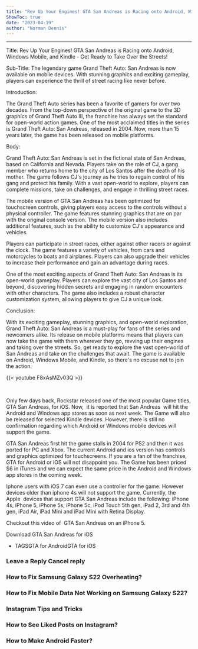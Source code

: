 ```yaml
---
title: "Rev Up Your Engines! GTA San Andreas is Racing onto Android, Windows Mobile, and Kindle - Get Ready to Take Over the Streets!"
ShowToc: true 
date: "2023-04-19"
author: "Norman Dennis"
---
```

*****
Title: Rev Up Your Engines! GTA San Andreas is Racing onto Android, Windows Mobile, and Kindle - Get Ready to Take Over the Streets!

Sub-Title: The legendary game Grand Theft Auto: San Andreas is now available on mobile devices. With stunning graphics and exciting gameplay, players can experience the thrill of street racing like never before.

Introduction:

The Grand Theft Auto series has been a favorite of gamers for over two decades. From the top-down perspective of the original game to the 3D graphics of Grand Theft Auto III, the franchise has always set the standard for open-world action games. One of the most acclaimed titles in the series is Grand Theft Auto: San Andreas, released in 2004. Now, more than 15 years later, the game has been released on mobile platforms.

Body:

Grand Theft Auto: San Andreas is set in the fictional state of San Andreas, based on California and Nevada. Players take on the role of CJ, a gang member who returns home to the city of Los Santos after the death of his mother. The game follows CJ's journey as he tries to regain control of his gang and protect his family. With a vast open-world to explore, players can complete missions, take on challenges, and engage in thrilling street races.

The mobile version of GTA San Andreas has been optimized for touchscreen controls, giving players easy access to the controls without a physical controller. The game features stunning graphics that are on par with the original console version. The mobile version also includes additional features, such as the ability to customize CJ's appearance and vehicles.

Players can participate in street races, either against other racers or against the clock. The game features a variety of vehicles, from cars and motorcycles to boats and airplanes. Players can also upgrade their vehicles to increase their performance and gain an advantage during races.

One of the most exciting aspects of Grand Theft Auto: San Andreas is its open-world gameplay. Players can explore the vast city of Los Santos and beyond, discovering hidden secrets and engaging in random encounters with other characters. The game also includes a robust character customization system, allowing players to give CJ a unique look.

Conclusion:

With its exciting gameplay, stunning graphics, and open-world exploration, Grand Theft Auto: San Andreas is a must-play for fans of the series and newcomers alike. Its release on mobile platforms means that players can now take the game with them wherever they go, revving up their engines and taking over the streets. So, get ready to explore the vast open-world of San Andreas and take on the challenges that await. The game is available on Android, Windows Mobile, and Kindle, so there's no excuse not to join the action.

{{< youtube F8xAsMZv03Q >}} 



 
 

 
Only few days back, Rockstar released one of the most popular Game titles, GTA San Andreas, for iOS. Now,  it is reported that San Andreas  will hit the Android and Windows app stores as soon as next week. The Game will also be released for selected Kindle devices. However, there is still no confirmation regarding which Android or Windows mobile devices will support the game.
 
GTA San Andreas first hit the game stalls in 2004 for PS2 and then it was ported for PC and Xbox. The current Android and ios version has controls and graphics optimized for touchscreens. If you are a fan of the franchise, GTA for Android or iOS will not disappoint you. The Game has been priced $6 in iTunes and we can expect the same price in the Android and Windows app stores in the coming week.
 
Iphone users with iOS 7 can even use a controller for the game. However devices older than iphone 4s will not support the game. Currently, the Apple  devices that support GTA San Andreas include the following: iPhone 4s, iPhone 5, iPhone 5s, iPhone 5c, iPod Touch 5th gen, iPad 2, 3rd and 4th gen, iPad Air, iPad Mini and iPad Mini with Retina Display.
 
Checkout this video of  GTA San Andreas on an iPhone 5.
 
Download GTA San Andreas for iOS
 
- TAGSGTA for AndroidGTA for iOS

 
### Leave a Reply Cancel reply

 
### How to Fix Samsung Galaxy S22 Overheating?
 
### How to Fix Mobile Data Not Working on Samsung Galaxy S22?
 
### Instagram Tips and Tricks
 
### How to See Liked Posts on Instagram?
 
### How to Make Android Faster?




